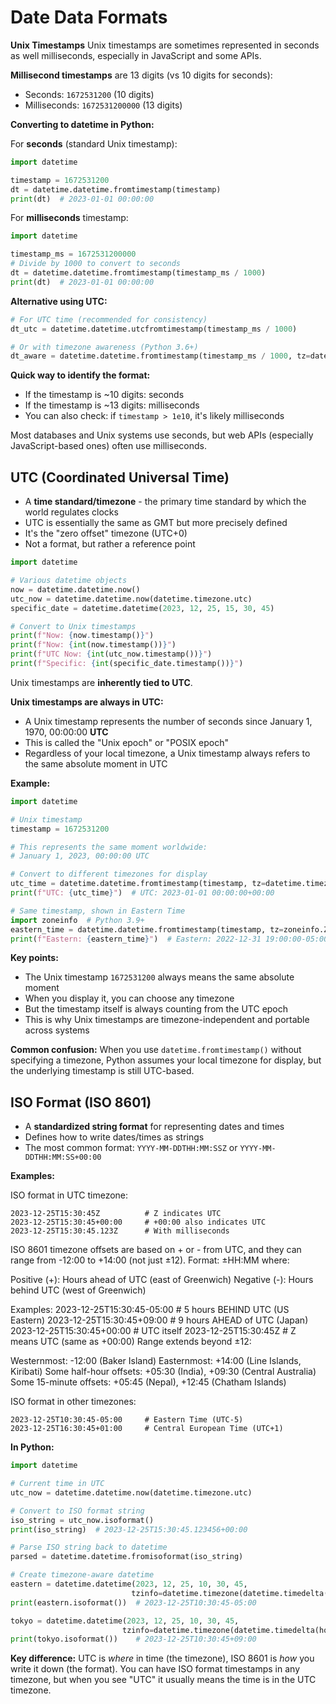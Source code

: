 # Date Data Formats

**Unix Timestamps**
Unix timestamps are sometimes represented in seconds as well milliseconds, especially in JavaScript and some APIs.

**Millisecond timestamps** are 13 digits (vs 10 digits for seconds):
- Seconds: `1672531200` (10 digits)
- Milliseconds: `1672531200000` (13 digits)

**Converting to datetime in Python:**

For **seconds** (standard Unix timestamp):
```python
import datetime

timestamp = 1672531200
dt = datetime.datetime.fromtimestamp(timestamp)
print(dt)  # 2023-01-01 00:00:00
```

For **milliseconds** timestamp:
```python
import datetime

timestamp_ms = 1672531200000
# Divide by 1000 to convert to seconds
dt = datetime.datetime.fromtimestamp(timestamp_ms / 1000)
print(dt)  # 2023-01-01 00:00:00
```

**Alternative using UTC:**
```python
# For UTC time (recommended for consistency)
dt_utc = datetime.datetime.utcfromtimestamp(timestamp_ms / 1000)

# Or with timezone awareness (Python 3.6+)
dt_aware = datetime.datetime.fromtimestamp(timestamp_ms / 1000, tz=datetime.timezone.utc)
```

**Quick way to identify the format:**
- If the timestamp is ~10 digits: seconds
- If the timestamp is ~13 digits: milliseconds
- You can also check: if `timestamp > 1e10`, it's likely milliseconds

Most databases and Unix systems use seconds, but web APIs (especially JavaScript-based ones) often use milliseconds.

## **UTC (Coordinated Universal Time)**
- A **time standard/timezone** - the primary time standard by which the world regulates clocks
- UTC is essentially the same as GMT but more precisely defined
- It's the "zero offset" timezone (UTC+0)
- Not a format, but rather a reference point

```python
import datetime

# Various datetime objects
now = datetime.datetime.now()
utc_now = datetime.datetime.now(datetime.timezone.utc)
specific_date = datetime.datetime(2023, 12, 25, 15, 30, 45)

# Convert to Unix timestamps
print(f"Now: {now.timestamp()}")
print(f"Now: {int(now.timestamp())}")
print(f"UTC Now: {int(utc_now.timestamp())}")
print(f"Specific: {int(specific_date.timestamp())}")
```

Unix timestamps are **inherently tied to UTC**.

**Unix timestamps are always in UTC:**
- A Unix timestamp represents the number of seconds since January 1, 1970, 00:00:00 **UTC**
- This is called the "Unix epoch" or "POSIX epoch"
- Regardless of your local timezone, a Unix timestamp always refers to the same absolute moment in UTC

**Example:**
```python
import datetime

# Unix timestamp
timestamp = 1672531200

# This represents the same moment worldwide:
# January 1, 2023, 00:00:00 UTC

# Convert to different timezones for display
utc_time = datetime.datetime.fromtimestamp(timestamp, tz=datetime.timezone.utc)
print(f"UTC: {utc_time}")  # UTC: 2023-01-01 00:00:00+00:00

# Same timestamp, shown in Eastern Time
import zoneinfo  # Python 3.9+
eastern_time = datetime.datetime.fromtimestamp(timestamp, tz=zoneinfo.ZoneInfo("America/New_York"))
print(f"Eastern: {eastern_time}")  # Eastern: 2022-12-31 19:00:00-05:00
```

**Key points:**
- The Unix timestamp `1672531200` always means the same absolute moment
- When you display it, you can choose any timezone
- But the timestamp itself is always counting from the UTC epoch
- This is why Unix timestamps are timezone-independent and portable across systems

**Common confusion:** When you use `datetime.fromtimestamp()` without specifying a timezone, Python assumes your local timezone for display, but the underlying timestamp is still UTC-based.

## **ISO Format (ISO 8601)**
- A **standardized string format** for representing dates and times
- Defines how to write dates/times as strings
- The most common format: `YYYY-MM-DDTHH:MM:SSZ` or `YYYY-MM-DDTHH:MM:SS+00:00`

**Examples:**

ISO format in UTC timezone:
```
2023-12-25T15:30:45Z          # Z indicates UTC
2023-12-25T15:30:45+00:00     # +00:00 also indicates UTC
2023-12-25T15:30:45.123Z      # With milliseconds
```
ISO 8601 timezone offsets are based on + or - from UTC, and they can range from -12:00 to +14:00 (not just ±12).
Format: ±HH:MM where:

Positive (+): Hours ahead of UTC (east of Greenwich)
Negative (-): Hours behind UTC (west of Greenwich)

Examples:
2023-12-25T15:30:45-05:00    # 5 hours BEHIND UTC (US Eastern)
2023-12-25T15:30:45+09:00    # 9 hours AHEAD of UTC (Japan)
2023-12-25T15:30:45+00:00    # UTC itself
2023-12-25T15:30:45Z         # Z means UTC (same as +00:00)
Range extends beyond ±12:

Westernmost: -12:00 (Baker Island)
Easternmost: +14:00 (Line Islands, Kiribati)
Some half-hour offsets: +05:30 (India), +09:30 (Central Australia)
Some 15-minute offsets: +05:45 (Nepal), +12:45 (Chatham Islands)

ISO format in other timezones:
```
2023-12-25T10:30:45-05:00     # Eastern Time (UTC-5)
2023-12-25T16:30:45+01:00     # Central European Time (UTC+1)
```

**In Python:**
```python
import datetime

# Current time in UTC
utc_now = datetime.datetime.now(datetime.timezone.utc)

# Convert to ISO format string
iso_string = utc_now.isoformat()
print(iso_string)  # 2023-12-25T15:30:45.123456+00:00

# Parse ISO string back to datetime
parsed = datetime.datetime.fromisoformat(iso_string)

# Create timezone-aware datetime
eastern = datetime.datetime(2023, 12, 25, 10, 30, 45, 
                           tzinfo=datetime.timezone(datetime.timedelta(hours=-5)))
print(eastern.isoformat())  # 2023-12-25T10:30:45-05:00

tokyo = datetime.datetime(2023, 12, 25, 10, 30, 45,
                         tzinfo=datetime.timezone(datetime.timedelta(hours=9)))
print(tokyo.isoformat())    # 2023-12-25T10:30:45+09:00
```

**Key difference:** UTC is *where* in time (the timezone), ISO 8601 is *how* you write it down (the format). You can have ISO format timestamps in any timezone, but when you see "UTC" it usually means the time is in the UTC timezone.
